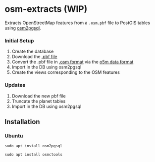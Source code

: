 # osm-extracts (WIP)

Extracts OpenStreetMap features from a `.osm.pbf` file to PostGIS tables using [osm2pgsql](https://osm2pgsql.org).

### Initial Setup

1. Create the database
2. Download the [.pbf file](https://wiki.openstreetmap.org/wiki/PBF_Format)
3. Convert the .pbf file in [.osm format](https://wiki.openstreetmap.org/wiki/OSM_XML) via the [o5m data format](https://wiki.openstreetmap.org/wiki/O5m)
4. Import in the DB using osm2pgsql
5. Create the views corresponding to the OSM features

### Updates

1. Download the new pbf file
2. Truncate the planet tables
3. Import in the DB using osm2pgsql

## Installation

### Ubuntu

`sudo apt install osm2pgsql`

`sudo apt install osmctools`
